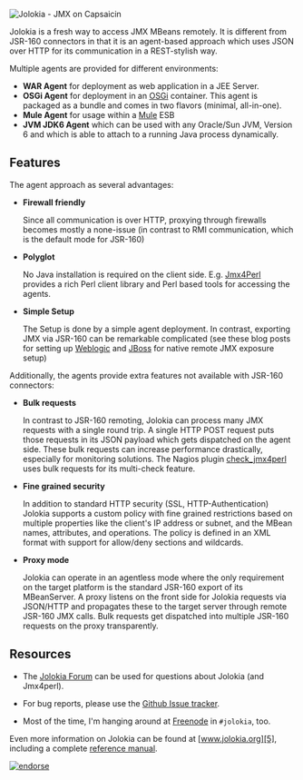 ![Jolokia - JMX on Capsaicin][1]

Jolokia is a fresh way to access JMX MBeans remotely. It is
different from JSR-160 connectors in that it is an agent-based
approach which uses JSON over HTTP for its communication in a
REST-stylish way.

Multiple agents are provided for different environments:

* __WAR Agent__ for deployment as web application in a JEE Server. 
* __OSGi Agent__ for deployment in an [OSGi][2] container. This agent
  is packaged as a bundle and comes in two flavors (minimal,
  all-in-one).
* __Mule Agent__ for usage within a [Mule][3] ESB
* __JVM JDK6 Agent__ which can be used with any Oracle/Sun JVM,
  Version 6 and which is able to attach to a running Java process 
  dynamically. 

Features
--------

The agent approach as several advantages:

* __Firewall friendly__

  Since all communication is over HTTP, proxying through firewalls
  becomes mostly a none-issue (in contrast to RMI communication, which
  is the default mode for JSR-160)

* __Polyglot__

  No Java installation is required on the client
  side. E.g. [Jmx4Perl][4] provides a rich Perl client library and
  Perl based tools for accessing the agents.

* __Simple Setup__

  The Setup is done by a simple agent deployment. In contrast,
  exporting JMX via JSR-160 can be remarkable complicated (see these
  blog posts for setting up [Weblogic][6] and [JBoss][7] for native
  remote JMX exposure setup)

Additionally, the agents provide extra features not available with
JSR-160 connectors:

* __Bulk requests__

  In contrast to JSR-160 remoting, Jolokia can process many JMX
  requests with a single round trip. A single HTTP POST request puts
  those requests in its JSON payload which gets dispatched on the
  agent side. These bulk requests can increase performance drastically,
  especially for monitoring solutions. The Nagios plugin
  [check_jmx4perl][8] uses bulk requests for its multi-check feature.
  
* __Fine grained security__

  In addition to standard HTTP security (SSL, HTTP-Authentication)
  Jolokia supports a custom policy with fine grained restrictions
  based on multiple properties like the client's IP address or subnet,
  and the MBean names, attributes, and operations. The policy is
  defined in an XML format with support for allow/deny sections and
  wildcards.

* __Proxy mode__

  Jolokia can operate in an agentless mode where the only requirement
  on the target platform is the standard JSR-160 export of its
  MBeanServer. A proxy listens on the front side for Jolokia requests
  via JSON/HTTP and propagates these to the target server through
  remote JSR-160 JMX calls. Bulk requests get dispatched into
  multiple JSR-160 requests on the proxy transparently.

Resources
---------

* The [Jolokia Forum][9] can be used for questions about Jolokia 
  (and Jmx4perl).

* For bug reports, please use the [Github Issue tracker][10].

* Most of the time, I'm hanging around at [Freenode][11] in 
  `#jolokia`, too.

Even more information on Jolokia can be found at [www.jolokia.org][5], including
a complete [reference manual][12].

[![endorse](http://api.coderwall.com/rhuss/endorsecount.png)](http://coderwall.com/rhuss)

 [1]: http://labs.consol.de/wp-content/uploads/2010/10/jolokia_logo.png "Jolokia"
 [2]: http://www.osgi.org
 [3]: http://www.mulesoft.org
 [4]: http://www.jmx4perl.org
 [5]: http://www.jolokia.org
 [6]: http://labs.consol.de/blog/jmx4perl/configuring-remote-jmx-access-for-weblogic   
 [7]: http://labs.consol.de/blog/jmx4perl/jboss-remote-jmx
 [8]: http://search.cpan.org/~roland/jmx4perl/scripts/check_jmx4perl
 [9]: http://forum.jolokia.org
 [10]: https://github.com/rhuss/jolokia/issues
 [11]: http://webchat.freenode.net/?channels=jolokia
 [12]: http://www.jolokia.org/reference/html/index.html
